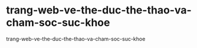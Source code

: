 # trang-web-ve-the-duc-the-thao-va-cham-soc-suc-khoe
trang-web-ve-the-duc-the-thao-va-cham-soc-suc-khoe
